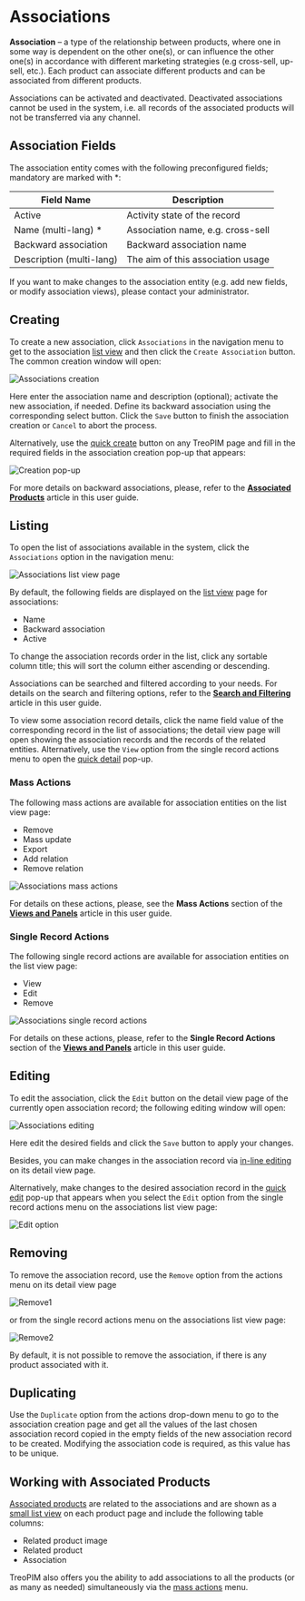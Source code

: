 # Associations

**Association** – a type of the relationship between products, where one in some way is dependent on the other one(s), or can influence the other one(s) in accordance with different marketing strategies (e.g cross-sell, up-sell, etc.). Each product can associate different products and can be associated from different products.

Associations can be activated and deactivated. Deactivated associations cannot be used in the system, i.e. all records of the associated products will not be transferred via any channel.

## Association Fields

The association entity comes with the following preconfigured fields; mandatory are marked with *:

| **Field Name**           | **Description**                   |
|--------------------------|-----------------------------------|
| Active                   | Activity state of the record      |
| Name (multi-lang) *      | Association name, e.g. сross-sell |
| Backward association     | Backward association name         |
| Description (multi-lang) | The aim of this association usage |

If you want to make changes to the association entity (e.g. add new fields, or modify association views), please contact your administrator.

## Creating

To create a new association, click `Associations` in the navigation menu to get to the association [list view](#listing) and then click the `Create Association` button. The common creation window will open:

![Associations creation](../../_assets/associations/associations-create.jpg)

Here enter the association name and description (optional); activate the new association, if needed. Define its backward association using the corresponding select button. Click the `Save` button to finish the association creation or `Cancel` to abort the process.

Alternatively, use the [quick create](https://treopim.com/help/user-interface) button on any TreoPIM page and fill in the required fields in the association creation pop-up that appears:

![Creation pop-up](../../_assets/associations/creation-popup.jpg)

For more details on backward associations, please, refer to the [**Associated Products**](https://treopim.com/help/associated-products) article in this user guide.

## Listing

To open the list of associations available in the system, click the `Associations` option in the navigation menu:

![Associations list view page](../../_assets/associations/associations-list-view.jpg)

By default, the following fields are displayed on the [list view](https://treopim.com/help/views-and-panels) page for associations:
 - Name
 - Backward association
 - Active

To change the association records order in the list, click any sortable column title; this will sort the column either ascending or descending. 

Associations can be searched and filtered according to your needs. For details on the search and filtering options, refer to the [**Search and Filtering**](https://treopim.com/help/search-and-filtering) article in this user guide.

To view some association record details, click the name field value of the corresponding record in the list of associations; the detail view page will open showing the association records and the records of the related entities. Alternatively, use the `View` option from the single record actions menu to open the [quick detail](https://treopim.com/help/views-and-panels) pop-up.

### Mass Actions

The following mass actions are available for association entities on the list view page:
- Remove
- Mass update
- Export
- Add relation
- Remove relation

![Associations mass actions](../../_assets/associations/associations-mass-actions.jpg)

For details on these actions, please, see the **Mass Actions** section of the [**Views and Panels**](https://treopim.com/help/views-and-panels) article in this user guide.

### Single Record Actions

The following single record actions are available for association entities on the list view page:
- View
- Edit
- Remove

![Associations single record actions](../../_assets/associations/associations-single-actions.jpg)

For details on these actions, please, refer to the **Single Record Actions** section of the [**Views and Panels**](https://treopim.com/help/views-and-panels) article in this user guide.

## Editing

To edit the association, click the `Edit` button on the detail view page of the currently open association record; the following editing window will open:

![Associations editing](../../_assets/associations/associations-edit.jpg)

Here edit the desired fields and click the `Save` button to apply your changes.

Besides, you can make changes in the association record via [in-line editing](https://treopim.com/help/views-and-panels) on its detail view page.

Alternatively, make changes to the desired association record in the [quick edit](https://treopim.com/help/views-and-panels) pop-up that appears when you select the `Edit` option from the single record actions menu on the associations list view page:

![Edit option](../../_assets/associations/association-editing-popup.jpg)

## Removing

To remove the association record, use the `Remove` option from the actions menu on its detail view page

![Remove1](../../_assets/associations/remove-details.jpg)

or from the single record actions menu on the associations list view page:

![Remove2](../../_assets/associations/remove-list.jpg)

By default, it is not possible to remove the association, if there is any product associated with it.

## Duplicating

Use the `Duplicate` option from the actions drop-down menu to go to the association creation page and get all the values of the last chosen association record copied in the empty fields of the new association record to be created. Modifying the association code is required, as this value has to be unique.

## Working with Associated Products

[Associated products](https://treopim.com/help/associated-products) are related to the associations and are shown as a [small list view](https://treopim.com/help/views-and-panels) on each product page and include the following table columns:

 - Related product image
 - Related product
 - Association

TreoPIM also offers you the ability to add associations to all the products (or as many as needed) simultaneously via the [mass actions](https://treopim.com/help/views-and-panels) menu.








